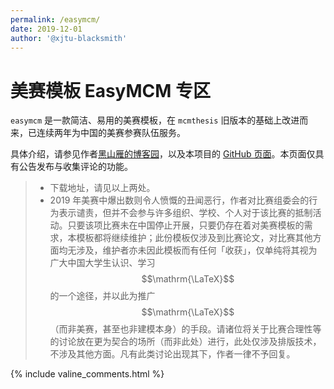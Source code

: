 ```yaml
---
permalink: /easymcm/
date: 2019-12-01
author: '@xjtu-blacksmith'
---
```


# 美赛模板 EasyMCM 专区

`easymcm` 是一款简洁、易用的美赛模板，在 `mcmthesis` 旧版本的基础上改进而来，已连续两年为中国的美赛参赛队伍服务。

具体介绍，请参见作者[黑山雁的博客园](https://www.cnblogs.com/xjtu-blacksmith/p/easymcm.html)，以及本项目的 [GitHub 页面](https://github.com/qyxf/easymcm)。本页面仅具有公告发布与收集评论的功能。

> - 下载地址，请见以上两处。
> - 2019 年美赛中爆出数则令人愤慨的丑闻恶行，作者对比赛组委会的行为表示谴责，但并不会参与许多组织、学校、个人对于该比赛的抵制活动。只要该项比赛未在中国停止开展，只要仍存在着对美赛模板的需求，本模板都将继续维护；此份模板仅涉及到比赛论文，对比赛其他方面均无涉及，维护者亦未因此模板而有任何「收获」，仅单纯将其视为广大中国大学生认识、学习 $$\mathrm{\LaTeX}$$ 的一个途径，并以此为推广 $$\mathrm{\LaTeX}$$ （而非美赛，甚至也非建模本身）的手段。请诸位将关于比赛合理性等的讨论放在更为契合的场所（而非此处）进行，此处仅涉及排版技术，不涉及其他方面。凡有此类讨论出现其下，作者一律不予回复。

{% include valine_comments.html %}
